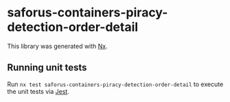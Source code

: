 # saforus-containers-piracy-detection-order-detail

This library was generated with [Nx](https://nx.dev).

## Running unit tests

Run `nx test saforus-containers-piracy-detection-order-detail` to execute the unit tests via [Jest](https://jestjs.io).
